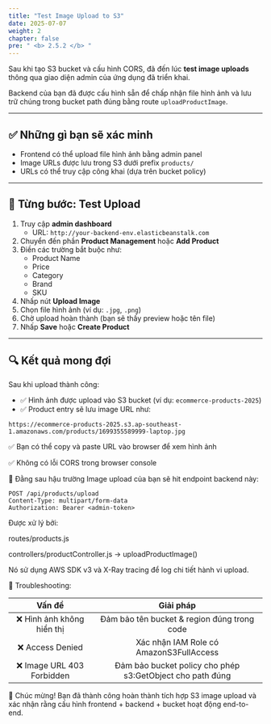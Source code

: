 ```yaml
---
title: "Test Image Upload to S3"
date: 2025-07-07
weight: 2
chapter: false
pre: " <b> 2.5.2 </b> "
---
```


Sau khi tạo S3 bucket và cấu hình CORS, đã đến lúc **test image uploads** thông qua giao diện admin của ứng dụng đã triển khai.

Backend của bạn đã được cấu hình sẵn để chấp nhận file hình ảnh và lưu trữ chúng trong bucket path đúng bằng route `uploadProductImage`.

---

## ✅ Những gì bạn sẽ xác minh

- Frontend có thể upload file hình ảnh bằng admin panel
- Image URLs được lưu trong S3 dưới prefix `products/`
- URLs có thể truy cập công khai (dựa trên bucket policy)

---

## 🧪 Từng bước: Test Upload

1. Truy cập **admin dashboard**
   - URL: `http://your-backend-env.elasticbeanstalk.com`
2. Chuyển đến phần **Product Management** hoặc **Add Product**
3. Điền các trường bắt buộc như:
   - Product Name
   - Price
   - Category
   - Brand
   - SKU
4. Nhấp nút **Upload Image**
5. Chọn file hình ảnh (ví dụ: `.jpg`, `.png`)
6. Chờ upload hoàn thành (bạn sẽ thấy preview hoặc tên file)
7. Nhấp **Save** hoặc **Create Product**

---

## 🔍 Kết quả mong đợi

Sau khi upload thành công:

- ✅ Hình ảnh được upload vào S3 bucket (ví dụ: `ecommerce-products-2025`)
- ✅ Product entry sẽ lưu image URL như:

```text
https://ecommerce-products-2025.s3.ap-southeast-1.amazonaws.com/products/1699355589999-laptop.jpg
```

✅ Bạn có thể copy và paste URL vào browser để xem hình ảnh

✅ Không có lỗi CORS trong browser console

🧰 Đằng sau hậu trường
Image upload của bạn sẽ hit endpoint backend này:

```http
POST /api/products/upload
Content-Type: multipart/form-data
Authorization: Bearer <admin-token>
```

Được xử lý bởi:

routes/products.js

controllers/productController.js → uploadProductImage()

Nó sử dụng AWS SDK v3 và X-Ray tracing để log chi tiết hành vi upload.

🧩 Troubleshooting:

|          Vấn đề          |                             Giải pháp                             |
|:-------------------------:|:----------------------------------------------------------------:|
| ❌ Hình ảnh không hiển thị       | Đảm bảo tên bucket & region đúng trong code                      |
| ❌ Access Denied           | Xác nhận IAM Role có AmazonS3FullAccess                          |
| ❌ Image URL 403 Forbidden | Đảm bảo bucket policy cho phép s3:GetObject cho path đúng |

🎉 Chúc mừng!
Bạn đã thành công hoàn thành tích hợp S3 image upload và xác nhận rằng cấu hình frontend + backend + bucket hoạt động end-to-end.
